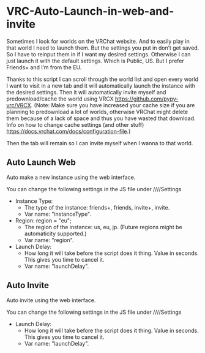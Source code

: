 # VRC-Auto-Launch-in-web-and-invite

Sometimes I look for worlds on the VRChat website. And to easily play in that world I need to launch them. But the settings you put in don’t get saved. So I have to reinput them in if I want my desired settings. Otherwise I can just launch it with the default settings. Which is Public, US. But I prefer Friends+ and I’m from the EU.

Thanks to this script I can scroll through the world list and open every world I want to visit in a new tab and it will automatically launch the instance with the desired settings. Then it will automatically invite myself and predownload/cache the world using VRCX <https://github.com/pypy-vrc/VRCX>.  (Note: Make sure you have increased your cache size if you are planning to predownload a lot of worlds, otherwise VRChat might delete them because of a lack of space and thus you have wasted that download. Info on how to change cache settings (and other stuff) <https://docs.vrchat.com/docs/configuration-file>.)

Then the tab will remain so I can invite myself when I wanna to that world.

## Auto Launch Web

Auto make a new instance using the web interface.

You can change the following settings in the JS file under ////Settings

* Instance Type:
  * The type of the instance: friends+, friends, invite+, invite.
  * Var name: "instanceType".
* Region: region = "eu";
  * The region of the instance: us, eu, jp. (Future regions might be automaticity supported.)
  * Var name: "region".
* Launch Delay:
  * How long it will take before the script does it thing. Value in seconds. This gives you time to cancel it.
  * Var name: "launchDelay".

## Auto Invite

Auto invite using the web interface.

You can change the following settings in the JS file under ////Settings

* Launch Delay:
  * How long it will take before the script does it thing. Value in seconds. This gives you time to cancel it.
  * Var name: "launchDelay".
